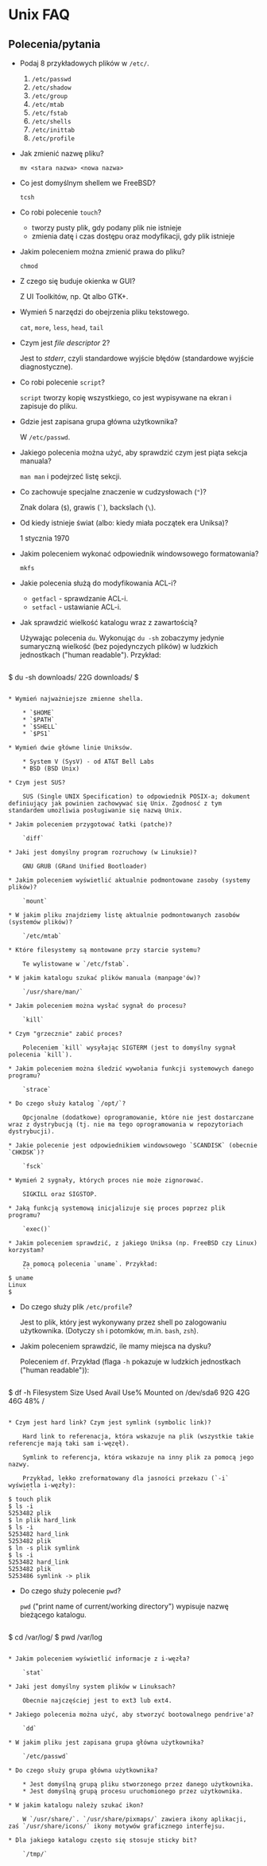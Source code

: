 Unix FAQ
========

## Polecenia/pytania

* Podaj 8 przykładowych plików w `/etc/`.

    1. `/etc/passwd`
    2. `/etc/shadow`
    3. `/etc/group`
    4. `/etc/mtab`
    5. `/etc/fstab`
    6. `/etc/shells`
    7. `/etc/inittab`
    8. `/etc/profile`

* Jak zmienić nazwę pliku?

    `mv <stara nazwa> <nowa nazwa>`

* Co jest domyślnym shellem we FreeBSD?

    `tcsh`

* Co robi polecenie `touch`?

    * tworzy pusty plik, gdy podany plik nie istnieje
    * zmienia datę i czas dostępu oraz modyfikacji, gdy plik istnieje

* Jakim poleceniem można zmienić prawa do pliku?

    `chmod`

* Z czego się buduje okienka w GUI?

    Z UI Toolkitów, np. Qt albo GTK+.

* Wymień 5 narzędzi do obejrzenia pliku tekstowego.

    `cat`, `more`, `less`, `head`, `tail`
* Czym jest _file descriptor_ 2?

    Jest to _stderr_, czyli standardowe wyjście błędów (standardowe wyjście diagnostyczne).

* Co robi polecenie `script`?

    `script` tworzy kopię wszystkiego, co jest wypisywane na ekran i zapisuje do pliku.

* Gdzie jest zapisana grupa główna użytkownika?

    W `/etc/passwd`.

* Jakiego polecenia można użyć, aby sprawdzić czym jest piąta sekcja manuala?

    `man man` i podejrzeć listę sekcji.

* Co zachowuje specjalne znaczenie w cudzysłowach (`"`)?

    Znak dolara (`$`), grawis (``` ` ```), backslach (`\`).

* Od kiedy istnieje świat (albo: kiedy miała początek era Uniksa)?

    1 stycznia 1970

* Jakim poleceniem wykonać odpowiednik windowsowego formatowania?

    `mkfs`

* Jakie polecenia służą do modyfikowania ACL-i?

    * `getfacl` - sprawdzanie ACL-i.
    * `setfacl` - ustawianie ACL-i.

* Jak sprawdzić wielkość katalogu wraz z zawartością?

    Używając polecenia `du`. Wykonując `du -sh` zobaczymy jedynie sumaryczną wielkość (bez pojedynczych plików) w ludzkich jednostkach ("human readable"). Przykład:
    ```
$ du -sh downloads/
22G	downloads/
$ 
```

* Wymień najważniejsze zmienne shella.

    * `$HOME`
    * `$PATH`
    * `$SHELL`
    * `$PS1`

* Wymień dwie główne linie Uniksów.

    * System V (SysV) - od AT&T Bell Labs
    * BSD (BSD Unix)

* Czym jest SUS?

    SUS (Single UNIX Specification) to odpowiednik POSIX-a; dokument definiujący jak powinien zachowywać się Unix. Zgodnosć z tym standardem umożliwia posługiwanie się nazwą Unix.

* Jakim poleceniem przygotować łatki (patche)?

    `diff`

* Jaki jest domyślny program rozruchowy (w Linuksie)?

    GNU GRUB (GRand Unified Bootloader)

* Jakim poleceniem wyświetlić aktualnie podmontowane zasoby (systemy plików)?

    `mount`

* W jakim pliku znajdziemy listę aktualnie podmontowanych zasobów (systemów plików)?

    `/etc/mtab`

* Które filesystemy są montowane przy starcie systemu?

    Te wylistowane w `/etc/fstab`.

* W jakim katalogu szukać plików manuala (manpage'ów)?

    `/usr/share/man/`

* Jakim poleceniem można wysłać sygnał do procesu?

    `kill`

* Czym "grzecznie" zabić proces?

    Poleceniem `kill` wysyłając SIGTERM (jest to domyślny sygnał polecenia `kill`).

* Jakim poleceniem można śledzić wywołania funkcji systemowych danego programu?

    `strace`

* Do czego służy katalog `/opt/`?

    Opcjonalne (dodatkowe) oprogramowanie, które nie jest dostarczane wraz z dystrybucją (tj. nie ma tego oprogramowania w repozytoriach dystrybucji).

* Jakie polecenie jest odpowiednikiem windowsowego `SCANDISK` (obecnie `CHKDSK`)?

    `fsck`

* Wymień 2 sygnały, których proces nie może zignorować.

    SIGKILL oraz SIGSTOP.

* Jaką funkcją systemową inicjalizuje się proces poprzez plik programu?

    `exec()`

* Jakim poleceniem sprawdzić, z jakiego Uniksa (np. FreeBSD czy Linux) korzystam?

    Za pomocą polecenia `uname`. Przykład:
    ```
$ uname
Linux
$
```

* Do czego służy plik `/etc/profile`?

    Jest to plik, który jest wykonywany przez shell po zalogowaniu użytkownika. (Dotyczy `sh` i potomków, m.in. `bash`, `zsh`).

* Jakim poleceniem sprawdzić, ile mamy miejsca na dysku?

    Poleceniem `df`. Przykład (flaga `-h` pokazuje w ludzkich jednostkach ("human readable")):
    ```
$ df -h
Filesystem      Size  Used Avail Use% Mounted on
/dev/sda6        92G   42G   46G  48% /
```

* Czym jest hard link? Czym jest symlink (symbolic link)?

    Hard link to referenacja, która wskazuje na plik (wszystkie takie referencje mają taki sam i-węzęł).
    
    Symlink to referencja, która wskazuje na inny plik za pomocą jego nazwy.
    
    Przykład, lekko zreformatowany dla jasności przekazu (`-i` wyświetla i-węzły):
    ```
$ touch plik
$ ls -i
5253482 plik
$ ln plik hard_link
$ ls -i
5253482 hard_link
5253482 plik
$ ln -s plik symlink
$ ls -i
5253482 hard_link
5253482 plik
5253486 symlink -> plik
```

* Do czego służy polecenie `pwd`?

    `pwd` ("print name of current/working directory") wypisuje nazwę bieżącego katalogu.
    ```
$ cd /var/log/
$ pwd
/var/log
```

* Jakim poleceniem wyświetlić informacje z i-węzła?

    `stat`

* Jaki jest domyślny system plików w Linuksach?

    Obecnie najczęściej jest to ext3 lub ext4.

* Jakiego polecenia można użyć, aby stworzyć bootowalnego pendrive'a?

    `dd`

* W jakim pliku jest zapisana grupa główna użytkownika?

    `/etc/passwd`

* Do czego służy grupa główna użytkownika?

    * Jest domyślną grupą pliku stworzonego przez danego użytkownika.
    * Jest domyślną grupą procesu uruchomionego przez użytkownika.

* W jakim katalogu należy szukać ikon?

    W `/usr/share/`. `/usr/share/pixmaps/` zawiera ikony aplikacji, zaś `/usr/share/icons/` ikony motywów graficznego interfejsu.

* Dla jakiego katalogu często się stosuje sticky bit?

    `/tmp/`
